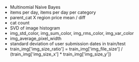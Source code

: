 - Multinomial Naive Bayes
- items per day, items per day per category
- parent_cat X region price mean / diff
- cat count
- SVD of image histogram
- img_std_color, img_sum_color, img_rms_color, img_var_color
- img_average_pixel_width
- standard deviation of user submission dates in train/test
- train_img['img_size_ratio'] = train_img['img_file_size'] / (train_img['img_size_x'] * train_img['img_size_y'])
